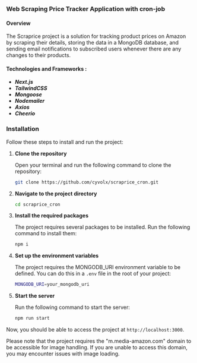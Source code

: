 ### Web Scraping Price Tracker Application with cron-job

#### Overview

The Scraprice project is a solution for tracking product prices on Amazon by scraping their details, storing the data in a MongoDB database, and sending email notifications to subscribed users whenever there are any changes to their products.

#### Technologies and Frameworks :

- **_Next.js_**
- **_TailwindCSS_**
- **_Mongoose_**
- **_Nodemailer_**
- **_Axios_**
- **_Cheerio_**

### Installation

Follow these steps to install and run the project:

1. **Clone the repository**

   Open your terminal and run the following command to clone the repository:

   ```bash
   git clone https://github.com/cyvolx/scraprice_cron.git
   ```

2. **Navigate to the project directory**

   ```bash
   cd scraprice_cron
   ```

3. **Install the required packages**

   The project requires several packages to be installed. Run the following command to install them:

   ```bash
   npm i
   ```

4. **Set up the environment variables**

   The project requires the MONGODB_URI environment variable to be defined. You can do this in a `.env` file in the root of your project:

   ```bash
   MONGODB_URI=your_mongodb_uri
   ```

5. **Start the server**

   Run the following command to start the server:

   ```bash
   npm run start
   ```

Now, you should be able to access the project at `http://localhost:3000`.

Please note that the project requires the "m.media-amazon.com" domain to be accessible for image handling. If you are unable to access this domain, you may encounter issues with image loading.
